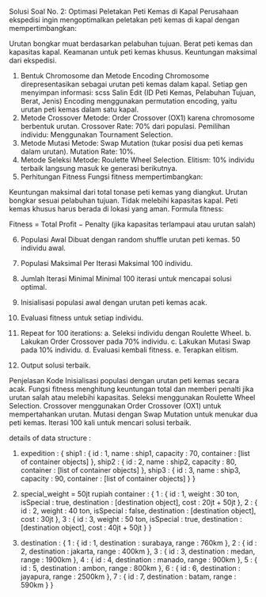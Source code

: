 Solusi Soal No. 2: Optimasi Peletakan Peti Kemas di Kapal
Perusahaan ekspedisi ingin mengoptimalkan peletakan peti kemas di kapal dengan mempertimbangkan:

Urutan bongkar muat berdasarkan pelabuhan tujuan.
Berat peti kemas dan kapasitas kapal.
Keamanan untuk peti kemas khusus.
Keuntungan maksimal dari ekspedisi.
1. Bentuk Chromosome dan Metode Encoding
Chromosome direpresentasikan sebagai urutan peti kemas dalam kapal.
Setiap gen menyimpan informasi:
scss
Salin
Edit
(ID Peti Kemas, Pelabuhan Tujuan, Berat, Jenis)
Encoding menggunakan permutation encoding, yaitu urutan peti kemas dalam satu kapal.
2. Metode Crossover
Metode: Order Crossover (OX1) karena chromosome berbentuk urutan.
Crossover Rate: 70% dari populasi.
Pemilihan individu: Menggunakan Tournament Selection.
3. Metode Mutasi
Metode: Swap Mutation (tukar posisi dua peti kemas dalam urutan).
Mutation Rate: 10%.
4. Metode Seleksi
Metode: Roulette Wheel Selection.
Elitism: 10% individu terbaik langsung masuk ke generasi berikutnya.
5. Perhitungan Fitness
Fungsi fitness mempertimbangkan:

Keuntungan maksimal dari total tonase peti kemas yang diangkut.
Urutan bongkar sesuai pelabuhan tujuan.
Tidak melebihi kapasitas kapal.
Peti kemas khusus harus berada di lokasi yang aman.
Formula fitness:

Fitness = Total Profit − Penalty (jika kapasitas terlampaui atau urutan salah)

6. Populasi Awal
Dibuat dengan random shuffle urutan peti kemas.
50 individu awal.
7. Populasi Maksimal Per Iterasi
Maksimal 100 individu.
8. Jumlah Iterasi Minimal
Minimal 100 iterasi untuk mencapai solusi optimal.

1. Inisialisasi populasi awal dengan urutan peti kemas acak.
2. Evaluasi fitness untuk setiap individu.
3. Repeat for 100 iterations:
    a. Seleksi individu dengan Roulette Wheel.
    b. Lakukan Order Crossover pada 70% individu.
    c. Lakukan Mutasi Swap pada 10% individu.
    d. Evaluasi kembali fitness.
    e. Terapkan elitism.
4. Output solusi terbaik.

Penjelasan Kode
Inisialisasi populasi dengan urutan peti kemas secara acak.
Fungsi fitness menghitung keuntungan total dan memberi penalti jika urutan salah atau melebihi kapasitas.
Seleksi menggunakan Roulette Wheel Selection.
Crossover menggunakan Order Crossover (OX1) untuk mempertahankan urutan.
Mutasi dengan Swap Mutation untuk menukar dua peti kemas.
Iterasi 100 kali untuk mencari solusi terbaik.

details of data structure : 
1. expedition : {
  ship1 : {
    id : 1, 
    name : ship1, 
    capacity : 70, 
    container : [list of container objects]
  }, 
  ship2 : {
    id : 2, 
    name : ship2,
    capacity : 80, 
    container : [list of container objects]
  }, 
  ship3 : {
    id : 3,
    name : ship3,
    capacity : 90, 
    container : [list of container objects]
  }
}

2. special_weight = 50jt rupiah
container : {
  1 : {
    id : 1, 
    weight : 30 ton, 
    isSpecial : true,
    destination : [destination object], 
    cost : 20jt + 50jt
  },
  2 : {
    id : 2,
    weight : 40 ton, 
    isSpecial : false,
    destination : [destination object], 
    cost : 30jt
  },
  3 : {
    id : 3, 
    weight : 50 ton,
    isSpecial : true,
    destination : [destination object], 
    cost : 40jt + 50jt
  }
} 

3. destination : {
    1 : {
        id : 1,
        destination : surabaya,
        range : 760km
    }, 
    2 : {
        id : 2, 
        destination : jakarta, 
        range : 400km
    },
    3 : {
        id : 3, 
        destination : medan, 
        range : 1900km
    },
    4 : {
        id : 4,
        destination : manado, 
        range : 900km
    },
    5 : {
        id : 5,
        destination : ambon, 
        range : 800km
    }, 
    6 : {
        id : 6, 
        destination : jayapura, 
        range : 2500km
    }, 
    7 : {
        id : 7,
        destination : batam,
        range : 590km
    }
}

